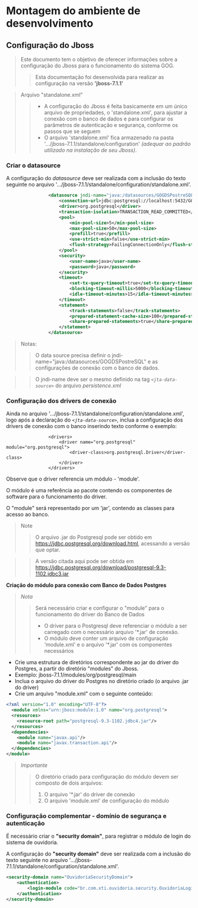 # Montagem do ambiente de desenvolvimento

## Configuração do Jboss 
> Este documento tem o objetivo de oferecer informações sobre a configuração do Jboss para o funcionamento do sistema GOG.
>> Esta documentação foi desenvolvida para realizar as configuração na versão **'jboss-7.1.1'**

> Arquivo "standalone.xml"
>> * A configuração do Jboss é feita basicamente em um único arquivo de propriedades, o 'standalone.xml', para ajustar a conexão com o banco de dados e para configurar os parâmetros de autenticação e segurança, conforme os passos que se seguem
>> * O arquivo 'standalone.xml' fica armazenado na pasta '.../jboss-7.1.1/standalone/configuration' *(adequar ao padrão utilizado na instalação de seu Jboss)*.

### Criar o datasource

A configuração do *datasource* deve ser realizada com a inclusão do texto seguinte no arquivo 
'.../jboss-7.1.1/standalone/configuration/standalone.xml'.


```xml
                <datasource jndi-name="java:/datasources/GOGDSPostreSQL" pool-name="GOGDSPostreSQL" enabled="true" use-java-context="true" use-ccm="true">
                    <connection-url>jdbc:postgresql://localhost:5432/GOG</connection-url>
                    <driver>org.postgresql</driver>
                    <transaction-isolation>TRANSACTION_READ_COMMITTED</transaction-isolation>
                    <pool>
                        <min-pool-size>5</min-pool-size>
                        <max-pool-size>50</max-pool-size>
                        <prefill>true</prefill>
                        <use-strict-min>false</use-strict-min>
                        <flush-strategy>FailingConnectionOnly</flush-strategy>
                    </pool>
                    <security>
                        <user-name>java</user-name>
                        <password>java</password>
                    </security>
                    <timeout>
                        <set-tx-query-timeout>true</set-tx-query-timeout>
                        <blocking-timeout-millis>5000</blocking-timeout-millis>
                        <idle-timeout-minutes>15</idle-timeout-minutes>
                    </timeout>
                    <statement>
                        <track-statements>false</track-statements>
                        <prepared-statement-cache-size>100</prepared-statement-cache-size>
                        <share-prepared-statements>true</share-prepared-statements>
                    </statement>
                </datasource>
```

> Notas:
>> O data source precisa definir o jndi-name="java:/datasources/GOGDSPostreSQL" e as configurações de conexão com o banco de dados.

>> O jndi-name deve ser o mesmo definido na tag *`<jta-data-source>`* do arquivo *persistence.xml*

### Configuração dos drivers de conexão 

Ainda no arquivo '.../jboss-7.1.1/standalone/configuration/standalone.xml', logo após a declaração do  *`<jta-data-source>`*, inclua a configuração dos drivers de conexão com o banco inserindo texto conforme o exemplo:

```
                <drivers>
                    <driver name="org.postgresql" module="org.postgresql">
                        <driver-class>org.postgresql.Driver</driver-class>
                    </driver>
                </drivers>
```
Observe que o driver referencia um módulo - 'module'. 

O módulo é uma referência ao pacote contendo os componentes de software para o funcionamento do driver.

O "module" será representado por um 'jar', contendo as classes para acesso ao banco.

>Note
>> O arquivo .jar do Postgresql pode ser obtido em https://jdbc.postgresql.org/download.html, acessando a versão que optar. 

>> A versão citada aqui pode ser obtida em https://jdbc.postgresql.org/download/postgresql-9.3-1102.jdbc3.jar




**Criação do módulo para conexão com Banco de Dados Postgres**

> *Nota*
>> Será necessário criar e configurar o "module" para o funcionamento do driver do Banco de Dados
>> * O driver para o Postgresql deve referenciar o módulo a ser carregado com o necessário arquivo '*.jar' de conexão.
>> * O módulo deve conter um arquivo de configuração 'module.xml' e o arquivo '*.jar' com os componentes necessários

- Crie uma estrutura de diretórios correspondente ao jar do driver do Postgres, a partir do diretório "modules" do Jboss. 
 - Exemplo: jboss-7.1.1/modules/org/postgresql/main
- Inclua o arquivo do driver do Postgres no diretório criado (o arquivo .jar do driver)
- Crie um arquivo "module.xml" com o seguinte conteúdo:

```xml
<?xml version="1.0" encoding="UTF-8"?>
  <module xmlns="urn:jboss:module:1.0" name="org.postgresql">
  <resources>
    <resource-root path="postgresql-9.3-1102.jdbc4.jar"/>
  </resources>
  <dependencies>
    <module name="javax.api"/>
    <module name="javax.transaction.api"/>
  </dependencies>
</module>
```

> *Importante*
>> O diretório criado para configuração do módulo devem ser composto de dois arquivos:
>> 1. O arquivo '*.jar' do driver de conexão
>> 2. O arquivo 'module.xml' de configuração do módulo


### Configuração complementar - domínio de segurança e autenticação

É necessário criar o **"security domain"**, para registrar o módulo de login do sistema de ouvidoria.

A configuração do **"security domain"** deve ser realizada com a inclusão do texto seguinte no arquivo 
'.../jboss-7.1.1/standalone/configuration/standalone.xml'.

```xml
<security-domain name="OuvidoriaSecurityDomain">
	<authentication>
		<login-module code="br.com.xti.ouvidoria.security.OuvidoriaLoginModule" flag="required"/>
	</authentication>
</security-domain>
```
